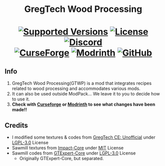 <h1 align="center">GregTech Wood Processing</h1>
<h1 align="center">
    <a href="https://www.curseforge.com/minecraft/mc-mods/gtwp"><img src="https://img.shields.io/badge/Available%20for-MC%201.12.2%20-informational?style=for-the-badge" alt="Supported Versions"></a>
    <a href="https://github.com/GTModpackTeam/GTWoodProcessing/blob/main/LICENSE"><img src="https://img.shields.io/github/license/GTModpackTeam/GTWoodProcessing?style=for-the-badge" alt="License"></a>
    <a href="https://discord.gg/xBwHpZyZdW"><img src="https://img.shields.io/discord/945647524855812176?color=5464ec&label=Discord&style=for-the-badge" alt="Discord"></a>
    <br>
    <a href="https://www.curseforge.com/minecraft/mc-mods/gtwp"><img src="https://cf.way2muchnoise.eu/851103.svg?badge_style=for_the_badge" alt="CurseForge"></a>
    <a href="https://modrinth.com/mod/gtwp"><img src="https://img.shields.io/modrinth/dt/gtwp?logo=modrinth&label=&suffix=%20&style=for-the-badge&color=2d2d2d&labelColor=5ca424&logoColor=1c1c1c" alt="Modrinth"></a>
    <a href="https://github.com/GTModpackTeam/GTWoodProcessing/releases"><img src="https://img.shields.io/github/downloads/GTModpackTeam/GTWoodProcessing/total?sort=semver&logo=github&label=&style=for-the-badge&color=2d2d2d&labelColor=545454&logoColor=FFFFFF" alt="GitHub"></a>
</h1>

## Info
1. GregTech Wood Processing(GTWP) is a mod that integrates recipes related to wood processing and accommodates various mods.
2. It can also be used outside ModPack... We leave it to you to decide how to use it.
3. **Check with [Curseforge](https://www.curseforge.com/minecraft/mc-mods/gtwp) or [Modrinth](https://modrinth.com/mod/gtwp) to see what changes have been made!!**

## Credits

- I modified some textures & codes from [GregTech CE: Unofficial](https://www.curseforge.com/minecraft/mc-mods/gregtech-ce-unofficial) under [LGPL-3.0](https://github.com/GregTechCEu/GregTech/blob/master/LICENSE) License
- Sawmill textures from [Impact-Core](https://github.com/GT-IMPACT/Impact-Core) under [MIT](https://github.com/GT-IMPACT/Impact-Core/blob/master/LICENSE) License
- Sawmill codes from [GTExpert-Core](https://github.com/GTModpackTeam/GTExpert-Core) under [LGPL-3.0](https://github.com/GTModpackTeam/GTExpert-Core/blob/master/LICENSE) License
    - Originally GTExpert-Core, but separated.
